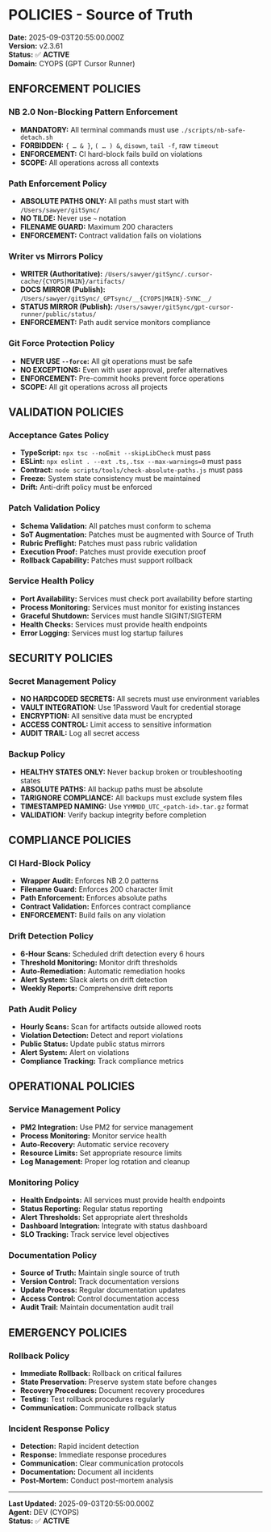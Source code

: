 # POLICIES - Source of Truth

**Date:** 2025-09-03T20:55:00.000Z  
**Version:** v2.3.61  
**Status:** ✅ **ACTIVE**  
**Domain:** CYOPS (GPT Cursor Runner)

## **ENFORCEMENT POLICIES**

### **NB 2.0 Non-Blocking Pattern Enforcement**
- **MANDATORY:** All terminal commands must use `./scripts/nb-safe-detach.sh`
- **FORBIDDEN:** `{ … & }`, `( … ) &`, `disown`, `tail -f`, raw `timeout`
- **ENFORCEMENT:** CI hard-block fails build on violations
- **SCOPE:** All operations across all contexts

### **Path Enforcement Policy**
- **ABSOLUTE PATHS ONLY:** All paths must start with `/Users/sawyer/gitSync/`
- **NO TILDE:** Never use `~` notation
- **FILENAME GUARD:** Maximum 200 characters
- **ENFORCEMENT:** Contract validation fails on violations

### **Writer vs Mirrors Policy**
- **WRITER (Authoritative):** `/Users/sawyer/gitSync/.cursor-cache/{CYOPS|MAIN}/artifacts/`
- **DOCS MIRROR (Publish):** `/Users/sawyer/gitSync/_GPTsync/__{CYOPS|MAIN}-SYNC__/`
- **STATUS MIRROR (Publish):** `/Users/sawyer/gitSync/gpt-cursor-runner/public/status/`
- **ENFORCEMENT:** Path audit service monitors compliance

### **Git Force Protection Policy**
- **NEVER USE `--force`:** All git operations must be safe
- **NO EXCEPTIONS:** Even with user approval, prefer alternatives
- **ENFORCEMENT:** Pre-commit hooks prevent force operations
- **SCOPE:** All git operations across all projects

## **VALIDATION POLICIES**

### **Acceptance Gates Policy**
- **TypeScript:** `npx tsc --noEmit --skipLibCheck` must pass
- **ESLint:** `npx eslint . --ext .ts,.tsx --max-warnings=0` must pass
- **Contract:** `node scripts/tools/check-absolute-paths.js` must pass
- **Freeze:** System state consistency must be maintained
- **Drift:** Anti-drift policy must be enforced

### **Patch Validation Policy**
- **Schema Validation:** All patches must conform to schema
- **SoT Augmentation:** Patches must be augmented with Source of Truth
- **Rubric Preflight:** Patches must pass rubric validation
- **Execution Proof:** Patches must provide execution proof
- **Rollback Capability:** Patches must support rollback

### **Service Health Policy**
- **Port Availability:** Services must check port availability before starting
- **Process Monitoring:** Services must monitor for existing instances
- **Graceful Shutdown:** Services must handle SIGINT/SIGTERM
- **Health Checks:** Services must provide health endpoints
- **Error Logging:** Services must log startup failures

## **SECURITY POLICIES**

### **Secret Management Policy**
- **NO HARDCODED SECRETS:** All secrets must use environment variables
- **VAULT INTEGRATION:** Use 1Password Vault for credential storage
- **ENCRYPTION:** All sensitive data must be encrypted
- **ACCESS CONTROL:** Limit access to sensitive information
- **AUDIT TRAIL:** Log all secret access

### **Backup Policy**
- **HEALTHY STATES ONLY:** Never backup broken or troubleshooting states
- **ABSOLUTE PATHS:** All backup paths must be absolute
- **TARIGNORE COMPLIANCE:** All backups must exclude system files
- **TIMESTAMPED NAMING:** Use `YYMMDD_UTC_<patch-id>.tar.gz` format
- **VALIDATION:** Verify backup integrity before completion

## **COMPLIANCE POLICIES**

### **CI Hard-Block Policy**
- **Wrapper Audit:** Enforces NB 2.0 patterns
- **Filename Guard:** Enforces 200 character limit
- **Path Enforcement:** Enforces absolute paths
- **Contract Validation:** Enforces contract compliance
- **ENFORCEMENT:** Build fails on any violation

### **Drift Detection Policy**
- **6-Hour Scans:** Scheduled drift detection every 6 hours
- **Threshold Monitoring:** Monitor drift thresholds
- **Auto-Remediation:** Automatic remediation hooks
- **Alert System:** Slack alerts on drift detection
- **Weekly Reports:** Comprehensive drift reports

### **Path Audit Policy**
- **Hourly Scans:** Scan for artifacts outside allowed roots
- **Violation Detection:** Detect and report violations
- **Public Status:** Update public status mirrors
- **Alert System:** Alert on violations
- **Compliance Tracking:** Track compliance metrics

## **OPERATIONAL POLICIES**

### **Service Management Policy**
- **PM2 Integration:** Use PM2 for service management
- **Process Monitoring:** Monitor service health
- **Auto-Recovery:** Automatic service recovery
- **Resource Limits:** Set appropriate resource limits
- **Log Management:** Proper log rotation and cleanup

### **Monitoring Policy**
- **Health Endpoints:** All services must provide health endpoints
- **Status Reporting:** Regular status reporting
- **Alert Thresholds:** Set appropriate alert thresholds
- **Dashboard Integration:** Integrate with status dashboard
- **SLO Tracking:** Track service level objectives

### **Documentation Policy**
- **Source of Truth:** Maintain single source of truth
- **Version Control:** Track documentation versions
- **Update Process:** Regular documentation updates
- **Access Control:** Control documentation access
- **Audit Trail:** Maintain documentation audit trail

## **EMERGENCY POLICIES**

### **Rollback Policy**
- **Immediate Rollback:** Rollback on critical failures
- **State Preservation:** Preserve system state before changes
- **Recovery Procedures:** Document recovery procedures
- **Testing:** Test rollback procedures regularly
- **Communication:** Communicate rollback status

### **Incident Response Policy**
- **Detection:** Rapid incident detection
- **Response:** Immediate response procedures
- **Communication:** Clear communication protocols
- **Documentation:** Document all incidents
- **Post-Mortem:** Conduct post-mortem analysis

---

**Last Updated:** 2025-09-03T20:55:00.000Z  
**Agent:** DEV (CYOPS)  
**Status:** ✅ **ACTIVE**
